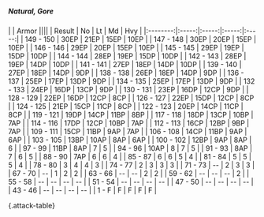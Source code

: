 ##### Natural, Gore

|      |   Armor   ||||
|   Result   |   No   |   Lt   |   Md   |   Hvy   |
|:--------:|:-----:|:-----:|:-----:|:-----:|
| 149 - 150 | 30EP | 21EP | 15EP | 10EP |
| 147 - 148 | 30EP | 20EP | 15EP | 10EP |
| 146 - 146 | 29EP | 20EP | 15EP | 10EP |
| 145 - 145 | 29EP | 19EP | 15DP | 10DP |
| 144 - 144 | 28EP | 19EP | 15DP | 10DP |
| 142 - 143 | 28EP | 19EP | 14DP | 10DP |
| 141 - 141 | 27EP | 18EP | 14DP | 10DP |
| 139 - 140 | 27EP | 18EP | 14DP | 9DP |
| 138 - 138 | 26EP | 18EP | 14DP | 9DP |
| 136 - 137 | 25EP | 17EP | 13DP | 9DP |
| 134 - 135 | 25EP | 17EP | 13DP | 9DP |
| 132 - 133 | 24EP | 16DP | 13CP | 9DP |
| 130 - 131 | 23EP | 16DP | 12CP | 9DP |
| 128 - 129 | 22EP | 16DP | 12CP | 8CP |
| 126 - 127 | 22EP | 15DP | 12CP | 8CP |
| 124 - 125 | 21EP | 15CP | 11CP | 8CP |
| 122 - 123 | 20EP | 14CP | 11CP | 8CP |
| 119 - 121 | 19DP | 14CP | 11BP | 8BP |
| 117 - 118 | 18DP | 13CP | 10BP | 7AP |
| 114 - 116 | 17DP | 12CP | 10BP | 7AP |
| 112 - 113 | 16CP | 12BP | 9BP | 7AP |
| 109 - 111 | 15CP | 11BP | 9AP | 7AP |
| 106 - 108 | 14CP | 11BP | 9AP | 6AP |
| 103 - 105 | 13BP | 10AP | 8AP | 6AP |
| 100 - 102 | 12BP | 9AP | 8AP | 6 |
| 97 - 99 | 11BP | 8AP | 7 | 5 |
| 94 - 96 | 10AP | 8 | 7 | 5 |
| 91 - 93 | 8AP | 7 | 6 | 5 |
| 88 - 90 | 7AP | 6 | 6 | 4 |
| 85 - 87 | 6 | 6 | 5 | 4 |
| 81 - 84 | 5 | 5 | 5 | 4 |
| 78 - 80 | 3 | 4 | 4 | 3 |
| 74 - 77 | 2 | 3 | 3 | 3 |
| 71 - 73 | --  | 2 | 3 | 3 |
| 67 - 70 | --  | 1 | 2 | 2 |
| 63 - 66 | --  | --  | 2 | 2 |
| 59 - 62 | --  | --  | --  | 2 |
| 55 - 58 | --  | --  | --  | --  |
| 51 - 54 | --  | --  | --  | --  |
| 47 - 50 | --  | --  | --  | --  |
| 43 - 46 | --  | --  | --  | --  |
| 1 - F | F | F | F | F |

{.attack-table}
